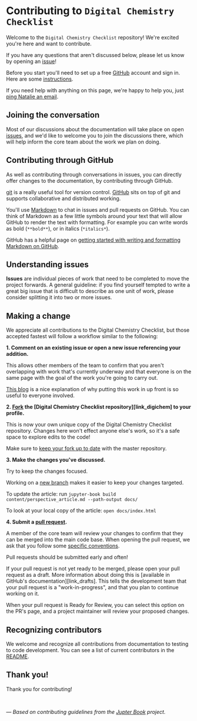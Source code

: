 # Contributing to `Digital Chemistry Checklist`

Welcome to the `Digital Chemistry Checklist` repository! We're excited you're here and want to contribute.

If you have any questions that aren't discussed below, please let us know by opening an [issue][issues_link]!

Before you start you'll need to set up a free [GitHub][link_github] account and sign in.
Here are some [instructions][link_signupinstructions].

If you need help with anything on this page, we're happy to help you, just [ping Natalie an email](mailto:NatalieThurlby@bristol.ac.uk?subject=[GitHub]%20Digital%20Chemistry%20Checklist%20Help). 

## Joining the conversation
Most of our discussions about the documentation will take place on open [issues][issues_link], and we'd like to welcome you to join the discussions there, which will help inform the core team about the work we plan on doing. 

## Contributing through GitHub
As well as contributing through conversations in issues, you can directly offer changes to the documentation, by contributing through GitHub. 

[git][link_git] is a really useful tool for version control.
[GitHub][link_github] sits on top of git and supports collaborative and distributed working.

You'll use [Markdown][markdown] to chat in issues and pull requests on GitHub.
You can think of Markdown as a few little symbols around your text that will allow GitHub
to render the text with formatting.
For example you can write words as bold (`**bold**`), or in italics (`*italics*`).

GitHub has a helpful page on
[getting started with writing and formatting Markdown on GitHub][writing_formatting_github].


## Understanding issues

**Issues** are individual pieces of work that need to be completed to move the project forwards.
A general guideline: if you find yourself tempted to write a great big issue that
is difficult to describe as one unit of work, please consider splitting it into two or more issues.

<!--
## Repository Structure of this repository

In the 
[chemspeed-helper repository](https://github.com/Jean-Golding-Institute/chemspeed-helper), we keep all the documentation in the [documents](documents/) folder. 

We have two types of documents: general information for the design of the data management system, which are kept in the [documents](documents/) folder itself, and templates, which are designed to be edited, and distributed to users and technicians in research groups using Chemspeed machines. These are kept in [documents/templates](documents/templates/).

At the moment, we have the following documentation:
* [documents/our-approach.md](documents/our-approach.md): Gives an overview of our approach.
* [documents/it-setup.md](documents/it-setup.md): Explains how to set up a computer attached to a Chemspeed machine in order to facilitate our approach. Useful to share with your IT department. 
* [documents/templates/technician-template.md](documents/templates/technician-template.md): Template guidelines, for a technician working with users of a Chemspeed machine.
* [documents/templates/user-template.md](documents/templates/user-template.md): Template guidelines, for regular users of a Chemspeed machine.
-->

## Making a change

We appreciate all contributions to the Digital Chemistry Checklist, but those accepted fastest will follow a workflow similar to the following:

**1. Comment on an existing issue or open a new issue referencing your addition.**

This allows other members of the team to confirm that you aren't overlapping with work that's currently underway and that everyone is on the same page with the goal of the work you're going to carry out.

[This blog][link_pushpullblog] is a nice explanation of why putting this work in up front is so useful to everyone involved.

**2. [Fork][link_fork] the [Digital Chemistry Checklist repository][link_digichem] to your profile.**

This is now your own unique copy of the Digital Chemistry Checklist repository.
Changes here won't effect anyone else's work, so it's a safe space to explore edits to the code!

Make sure to [keep your fork up to date][link_updateupstreamwiki] with the master repository.

**3. Make the changes you've discussed.**

Try to keep the changes focused. 

Working on a [new branch][link_branches] makes it easier to keep your changes targeted.

To update the article: run
`jupyter-book build content/perspective_article.md --path-output docs/`

To look at your local copy of the article:
`open docs/index.html`

**4. Submit a [pull request][link_pullrequest].**

A member of the core team will review your changes to confirm that they can be merged into the main code base.
When opening the pull request, we ask that you follow some [specific conventions](#pull-requests).

Pull requests should be submitted early and often!

If your pull request is not yet ready to be merged, please open your pull request as a draft.
More information about doing this is [available in GitHub's documentation][link_drafts].
This tells the development team that your pull request is a "work-in-progress",
and that you plan to continue working on it.

When your pull request is Ready for Review, you can select this option on the PR's page,
and a project maintainer will review your proposed changes.

## Recognizing contributors

We welcome and recognize all contributions from documentation to testing to code development.
You can see a list of current contributors in the [README][contributors_link].

## Thank you!

Thank you for contributing!

<br>

*&mdash; Based on contributing guidelines from the [Jupter Book][jupyter_book_link] project.*

[link_git]: https://git-scm.com
[link_github]: https://github.com/https://github.com/jupyter/governance/blob/master/conduct/code_of_conduct.md
[link_signupinstructions]: https://help.github.com/articles/signing-up-for-a-new-github-account

[writing_formatting_github]: https://help.github.com/articles/getting-started-with-writing-and-formatting-on-github
[markdown]: https://daringfireball.net/projects/markdown

[link_pullrequest]: https://help.github.com/articles/creating-a-pull-request/
[link_fork]: https://help.github.com/articles/fork-a-repo/
[link_pushpullblog]: https://www.igvita.com/2011/12/19/dont-push-your-pull-requests/
[link_updateupstreamwiki]: https://help.github.com/articles/syncing-a-fork/
[link_branches]: https://help.github.com/articles/creating-and-deleting-branches-within-your-repository/

[contributors_link]: https://github.com/Jean-Golding-Institute/chemspeed-helper/README.md
[jupyter_book_link]: https://github.com/ExecutableBookProject/jupyter-book/
[issues_link]: https://github.com/Jean-Golding-Institute/chemspeed-helper/issues
